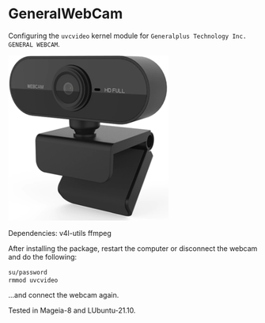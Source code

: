 # GeneralWebCam
Configuring the `uvcvideo` kernel module for `Generalplus Technology Inc. GENERAL WEBCAM`.

![](https://github.com/AKotov-dev/GeneralWebCam/blob/main/ScreenShot.png)

Dependencies: v4l-utils ffmpeg

After installing the package, restart the computer or disconnect the webcam and do the following:
```
su/password
rmmod uvcvideo
```
...and connect the webcam again.

Tested in Mageia-8 and LUbuntu-21.10.
